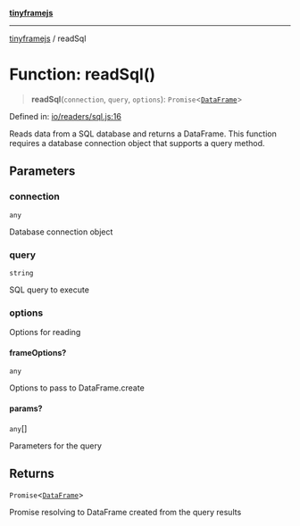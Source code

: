 [**tinyframejs**](../README.md)

***

[tinyframejs](../README.md) / readSql

# Function: readSql()

> **readSql**(`connection`, `query`, `options`): `Promise`\<[`DataFrame`](../classes/DataFrame.md)\>

Defined in: [io/readers/sql.js:16](https://github.com/AlphaQuantJS/tinyframejs/blob/8368a3e56ba5f1155368e642d928da821698888c/src/io/readers/sql.js#L16)

Reads data from a SQL database and returns a DataFrame.
This function requires a database connection object that supports a query method.

## Parameters

### connection

`any`

Database connection object

### query

`string`

SQL query to execute

### options

Options for reading

#### frameOptions?

`any`

Options to pass to DataFrame.create

#### params?

`any`[]

Parameters for the query

## Returns

`Promise`\<[`DataFrame`](../classes/DataFrame.md)\>

Promise resolving to DataFrame created from the query results
